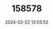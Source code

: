 ---
title: "158578"
category: "Phyllomacromia contumax"
draft: false
date: 2024-02-22 13:03:52
languages:
  English: ["Two-banded Cruiser"]
---